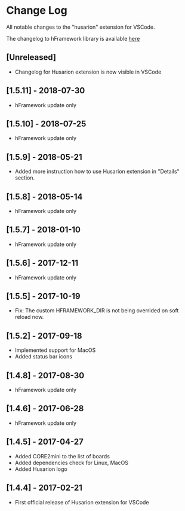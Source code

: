 # Change Log
All notable changes to the "husarion" extension for VSCode. 

The changelog to hFramework library is available [here](https://github.com/husarion/hFramework/blob/master/CHANGELOG.md)

## [Unreleased]
- Changelog for Husarion extension is now visible in VSCode

## [1.5.11] - 2018-07-30
- hFramework update only

## [1.5.10] - 2018-07-25
- hFramework update only

## [1.5.9] - 2018-05-21
- Added more instruction how to use Husarion extension in "Details" section.

## [1.5.8] - 2018-05-14
- hFramework update only

## [1.5.7] - 2018-01-10
- hFramework update only

## [1.5.6] - 2017-12-11
- hFramework update only

## [1.5.5] - 2017-10-19
- Fix: The custom HFRAMEWORK_DIR is not being overrided on soft reload now.

## [1.5.2] - 2017-09-18
- Implemented support for MacOS
- Added status bar icons

## [1.4.8] - 2017-08-30
- hFramework update only

## [1.4.6] - 2017-06-28
- hFramework update only

## [1.4.5] - 2017-04-27
- Added CORE2mini to the list of boards
- Added dependencies check for Linux, MacOS
- Added Husarion logo

## [1.4.4] - 2017-02-21
- First official release of Husarion extension for VSCode
